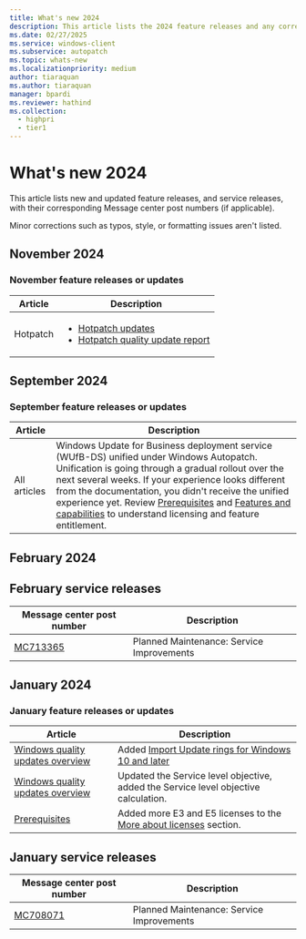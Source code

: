 ```yaml
---
title: What's new 2024
description: This article lists the 2024 feature releases and any corresponding Message center post numbers.
ms.date: 02/27/2025
ms.service: windows-client
ms.subservice: autopatch
ms.topic: whats-new
ms.localizationpriority: medium
author: tiaraquan
ms.author: tiaraquan
manager: bpardi
ms.reviewer: hathind
ms.collection:
  - highpri
  - tier1
---
```


# What's new 2024

This article lists new and updated feature releases, and service releases, with their corresponding Message center post numbers (if applicable).

Minor corrections such as typos, style, or formatting issues aren't listed.

## November 2024

### November feature releases or updates

| Article | Description |
| ----- | ----- |
| Hotpatch | <ul><li>[Hotpatch updates](../manage/windows-autopatch-hotpatch-updates.md)</li><li>[Hotpatch quality update report](../monitor/windows-autopatch-hotpatch-quality-update-report.md)</li></ul> |

## September 2024

### September feature releases or updates

| Article | Description |
| ----- | ----- |
| All articles | Windows Update for Business deployment service (WUfB-DS) unified under Windows Autopatch. Unification is going through a gradual rollout over the next several weeks. If your experience looks different from the documentation, you didn't receive the unified experience yet. Review [Prerequisites](../prepare/windows-autopatch-prerequisites.md) and [Features and capabilities](../overview/windows-autopatch-overview.md#features-and-capabilities) to understand licensing and feature entitlement.|

## February 2024

## February service releases

| Message center post number | Description |
| ----- | ----- |
| [MC713365](https://admin.microsoft.com/adminportal/home#/MessageCenter) | Planned Maintenance: Service Improvements  |

## January 2024

### January feature releases or updates

| Article | Description |
| ----- | ----- |
| [Windows quality updates overview](../operate/windows-autopatch-groups-windows-quality-update-overview.md) | Added [Import Update rings for Windows 10 and later](../operate/windows-autopatch-groups-windows-quality-update-overview.md#import-update-rings-for-windows-10-and-later) |
| [Windows quality updates overview](../operate/windows-autopatch-groups-windows-quality-update-overview.md#service-level-objective) | Updated the Service level objective, added the Service level objective calculation. |
| [Prerequisites](../prepare/windows-autopatch-prerequisites.md) | Added more E3 and E5 licenses to the [More about licenses](../prepare/windows-autopatch-prerequisites.md) section. |

## January service releases

| Message center post number | Description |
| ----- | ----- |
| [MC708071](https://admin.microsoft.com/adminportal/home#/MessageCenter) | Planned Maintenance: Service Improvements  |
